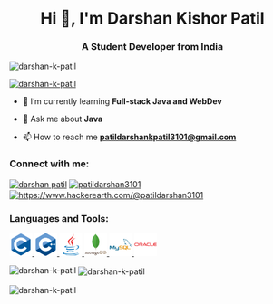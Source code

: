 <h1 align="center">Hi 👋, I'm Darshan Kishor Patil</h1>
<h3 align="center">A Student Developer from India</h3>

<p align="left"> <img src="https://komarev.com/ghpvc/?username=darshan-k-patil&label=Profile%20views&color=0e75b6&style=flat" alt="darshan-k-patil" /> </p>

<p align="left"> <a href="https://github.com/ryo-ma/github-profile-trophy"><img src="https://github-profile-trophy.vercel.app/?username=darshan-k-patil" alt="darshan-k-patil" /></a> </p>

- 🌱 I’m currently learning **Full-stack Java and WebDev**

- 💬 Ask me about **Java**

- 📫 How to reach me **patildarshankpatil3101@gmail.com**

<h3 align="left">Connect with me:</h3>
<p align="left">
<a href="https://linkedin.com/in/darshan patil" target="blank"><img align="center" src="https://raw.githubusercontent.com/rahuldkjain/github-profile-readme-generator/master/src/images/icons/Social/linked-in-alt.svg" alt="darshan patil" height="30" width="40" /></a>
<a href="https://www.hackerrank.com/patildarshan3101" target="blank"><img align="center" src="https://raw.githubusercontent.com/rahuldkjain/github-profile-readme-generator/master/src/images/icons/Social/hackerrank.svg" alt="patildarshan3101" height="30" width="40" /></a>
<a href="https://www.hackerearth.com/https://www.hackerearth.com/@patildarshan3101" target="blank"><img align="center" src="https://raw.githubusercontent.com/rahuldkjain/github-profile-readme-generator/master/src/images/icons/Social/hackerearth.svg" alt="https://www.hackerearth.com/@patildarshan3101" height="30" width="40" /></a>
</p>

<h3 align="left">Languages and Tools:</h3>
<p align="left"> <a href="https://www.cprogramming.com/" target="_blank" rel="noreferrer"> <img src="https://raw.githubusercontent.com/devicons/devicon/master/icons/c/c-original.svg" alt="c" width="40" height="40"/> </a> <a href="https://www.w3schools.com/cpp/" target="_blank" rel="noreferrer"> <img src="https://raw.githubusercontent.com/devicons/devicon/master/icons/cplusplus/cplusplus-original.svg" alt="cplusplus" width="40" height="40"/> </a> <a href="https://www.java.com" target="_blank" rel="noreferrer"> <img src="https://raw.githubusercontent.com/devicons/devicon/master/icons/java/java-original.svg" alt="java" width="40" height="40"/> </a> <a href="https://www.mongodb.com/" target="_blank" rel="noreferrer"> <img src="https://raw.githubusercontent.com/devicons/devicon/master/icons/mongodb/mongodb-original-wordmark.svg" alt="mongodb" width="40" height="40"/> </a> <a href="https://www.mysql.com/" target="_blank" rel="noreferrer"> <img src="https://raw.githubusercontent.com/devicons/devicon/master/icons/mysql/mysql-original-wordmark.svg" alt="mysql" width="40" height="40"/> </a> <a href="https://www.oracle.com/" target="_blank" rel="noreferrer"> <img src="https://raw.githubusercontent.com/devicons/devicon/master/icons/oracle/oracle-original.svg" alt="oracle" width="40" height="40"/> </a> </p>

<p><img align="left" src="https://github-readme-stats.vercel.app/api/top-langs?username=darshan-k-patil&show_icons=true&locale=en&layout=compact" alt="darshan-k-patil" /></p>

<p>&nbsp;<img align="center" src="https://github-readme-stats.vercel.app/api?username=darshan-k-patil&show_icons=true&locale=en" alt="darshan-k-patil" /></p>

<p><img align="center" src="https://github-readme-streak-stats.herokuapp.com/?user=darshan-k-patil&" alt="darshan-k-patil" /></p>
